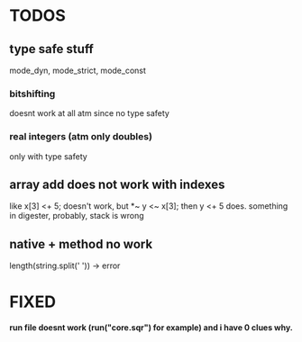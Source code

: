 # TODOS
## type safe stuff
mode_dyn, mode_strict, mode_const

### bitshifting
doesnt work at all atm since no type safety

### real integers (atm only doubles)
only with type safety

## array add does not work with indexes
like x[3] <+ 5; doesn't work, but *~ y <~ x[3]; then y <+ 5 does. something in digester, probably, stack is wrong

## native + method no work
length(string.split(' ')) -> error

# FIXED
#### run file doesnt work (run("core.sqr") for example) and i have 0 clues why.